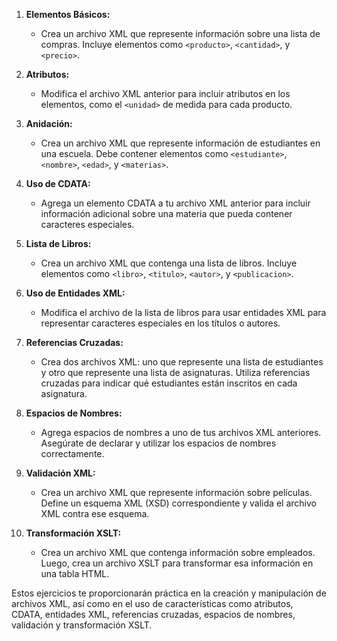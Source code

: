 

1. **Elementos Básicos:**
   - Crea un archivo XML que represente información sobre una lista de compras. Incluye elementos como `<producto>`, `<cantidad>`, y `<precio>`.

2. **Atributos:**
   - Modifica el archivo XML anterior para incluir atributos en los elementos, como el `<unidad>` de medida para cada producto.

3. **Anidación:**
   - Crea un archivo XML que represente información de estudiantes en una escuela. Debe contener elementos como `<estudiante>`, `<nombre>`, `<edad>`, y `<materias>`.

4. **Uso de CDATA:**
   - Agrega un elemento CDATA a tu archivo XML anterior para incluir información adicional sobre una materia que pueda contener caracteres especiales.

5. **Lista de Libros:**
   - Crea un archivo XML que contenga una lista de libros. Incluye elementos como `<libro>`, `<titulo>`, `<autor>`, y `<publicacion>`.

6. **Uso de Entidades XML:**
   - Modifica el archivo de la lista de libros para usar entidades XML para representar caracteres especiales en los títulos o autores.

7. **Referencias Cruzadas:**
   - Crea dos archivos XML: uno que represente una lista de estudiantes y otro que represente una lista de asignaturas. Utiliza referencias cruzadas para indicar qué estudiantes están inscritos en cada asignatura.

8. **Espacios de Nombres:**
   - Agrega espacios de nombres a uno de tus archivos XML anteriores. Asegúrate de declarar y utilizar los espacios de nombres correctamente.

9. **Validación XML:**
   - Crea un archivo XML que represente información sobre películas. Define un esquema XML (XSD) correspondiente y valida el archivo XML contra ese esquema.

10. **Transformación XSLT:**
    - Crea un archivo XML que contenga información sobre empleados. Luego, crea un archivo XSLT para transformar esa información en una tabla HTML.

Estos ejercicios te proporcionarán práctica en la creación y manipulación de archivos XML, así como en el uso de características como atributos, CDATA, entidades XML, referencias cruzadas, espacios de nombres, validación y transformación XSLT.